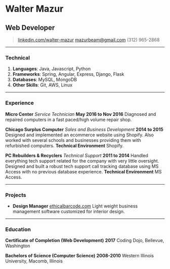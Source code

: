 # Walter Mazur
## Web Developer

> [linkedin.com/walter-mazur](https://www.linkedin.com/in/walter-mazur-02803453/)
> [mazurbeam@gmail.com](mailto:mazurbeam@gmail.com)
> (312) 965-2868

------

### Technical

1. **Languages**: Java, Javascript, Python
1. **Frameworks**: Spring, Angular, Express, Django, Flask
1. **Databases**: MySQL, MongoDB
1. **Other Skills**: Git, AWS, Linux 

------

### Experience

**Micro Center** *Service Technician* __May 2016 to Nov 2016__
	Diagnosed and repaired computers in a fast paced/high volume repair shop. 

**Chicago Surplus Computer** *Sales and Business Development* __2014 to 2015__
	Designed and implemented an ecommerce website using Shopify. Also worked with several schools and businesses providing them with refurbished computers. 
	**Technical Environment** Shopify.

**PC Rebuilders & Recyclers** *Technical Support* __2011 to 2014__
	Handled everything tech support related for the company with very little oversight. Designed and built a robust tech support call tracking database using MS Access with no previous database experience. 
	**Technical Environment** MS Access.

------

### Projects

* **Design Manager**
	<a href=http://www.ethicalbarcode.com class=not-printed>ethicalbarcode.com</a>
	Light weight business management software customized for interior design.

------

### Education

**Certificate of Completion (Web Development)** __2017__
	Coding Dojo, Bellevue, Washington

**Bachelors of Science (Computer Science)** __2008-2010__
	Western Illinois University, Macomb, Illinois
